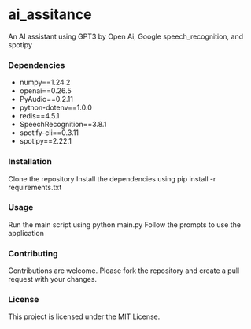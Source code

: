 # ai_assitance
An AI assistant using GPT3 by Open Ai, Google speech_recognition, and spotipy

### Dependencies
* numpy==1.24.2 
* openai==0.26.5 
* PyAudio==0.2.11
* python-dotenv==1.0.0
* redis==4.5.1
* SpeechRecognition==3.8.1
* spotify-cli==0.3.11
* spotipy==2.22.1


### Installation
Clone the repository
Install the dependencies using pip install -r requirements.txt
### Usage
Run the main script using python main.py
Follow the prompts to use the application

### Contributing
Contributions are welcome. Please fork the repository and create a pull request with your changes.

### License
This project is licensed under the MIT License.
